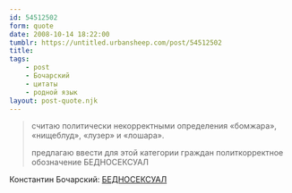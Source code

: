 ```yaml
---
id: 54512502
form: quote
date: 2008-10-14 18:22:00
tumblr: https://untitled.urbansheep.com/post/54512502
title: 
tags:
    - post
    - Бочарский
    - цитаты
    - родной язык
layout: post-quote.njk
---
```


<blockquote>
<p>считаю политически некорректными определения «бомжара», «нищеблуд», «лузер» и «лошара».</p>
<p>предлагаю ввести для этой категории граждан политкорректное обозначение БЕДНОСЕКСУАЛ</p>
</blockquote>

Константин Бочарский: <a href="http://bocharsky.livejournal.com/378206.html">БЕДНОСЕКСУАЛ</a>
